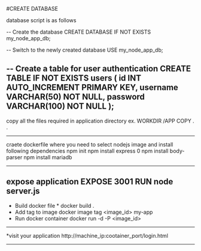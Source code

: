 #CREATE DATABASE 

database script is as follows 

-- Create the database
CREATE DATABASE IF NOT EXISTS my_node_app_db;

-- Switch to the newly created database
USE my_node_app_db;

-- Create a table for user authentication
CREATE TABLE IF NOT EXISTS users (
    id INT AUTO_INCREMENT PRIMARY KEY,
    username VARCHAR(50) NOT NULL,
    password VARCHAR(100) NOT NULL
);
---------------------------------------------------------------
copy all the files required in application directory
ex.
WORKDIR /APP
COPY . . 


--------------------------------------------------------------
craete dockerfile 
where you need to select nodejs image 
and install following dependencies 
npm init
npm install express 0
npm install body-parser 
npm install mariadb

--------------------------------------------------------------
expose application 
EXPOSE 3001
RUN node server.js 
---------------------------------------------------------------
* Build docker file * 
 docker build .
* Add tag to image
  docker image tag <image_id> my-app
* Run docker container
  docker run -d -P <image_id>
 -------------------------------------------------------------- 
*visit your application 
http://machine_ip:cootainer_port/login.html

--------------------------------------------------------------

